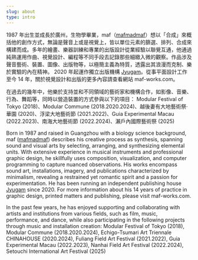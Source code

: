 ```yaml
---
slug: about
type: intro
---
```


1987 年出生並成長於廣州，生物學畢業，maf（[mafmadmaf](https://mafmadmaf.com/)）想以「合成」來概括他的創作方式，無論是聲音上或是視覺上，皆以單位元素的篩選、排列、合成來構建而成。多年的繪畫、樂器訓練和專業的出版設計從業經驗以聯覺互通，他通過純熟運用作曲、視覺設計、編程等不同手段去記錄那些細緻入微的觀察。作品涉及聲音藝術、裝置、圖像、出版物等，以極簡主義為特質，透露出其浪漫而克制、樂於實驗的內在精神。
2020 年起運作獨立出版機構 [Jyugam](https://jyugam.com)。從事平面設計工作至今 14 年，關於視覺設計和出版的更多內容請查看網站 maf-works.com。

在過去的幾年中，他樂於支持並和不同領域的藝術家和機構合作，如影像、音樂、行為、舞蹈等，同時以營造裝置的方式參與以下的項目：
Modular Festival of Tokyo (2018)、Modular Commune (2018.2020.2024)、越後妻有大地藝術祭·華園 (2020)、浮梁大地藝術節 (2021.2022)、Guia Experimental Macau (2022.2023)、南海大地藝術節 (2022.2024)、瀨戶內國際藝術祭 (2025)

<!--根植於廣州的 maf 是一名平面設計師、獨立出版人，亦以聲音、裝置、現場演奏等不同形式進行藝術實踐的多媒體創作者。從業紙媒出版設計多年，於 2015 年成立個人設計工作室，持續關注文本設計、圖像語言和自出版。他對聲音世界的探索啟蒙於少年時期的手風琴和吉他學習，迸發於模組合成器的開放性和連線編程之中，最近在算法作曲和視聽交互的界限裡漫遊，長期以 [mafmadmaf](https://mafmadmaf.com/) 為名進行相關活動。結合其設計出版經驗和對聲音作品的獨特觸覺，於 2020 年成立音樂出版工作室 [Jyugam](https://jyugam.com)。

曾參與東京模組合成器節(2018)、越後妻有大地藝術祭華園(2020)、浮梁大地藝術節(2021)、南海大地藝術節(2022)、澳門實驗藝術節(2022/2023)等。


出生和成長於廣州的 _maf_ 是一名平面設計師、獨立出版人和[多媒體藝術工作者](https://mafmadmaf.com/)，善於構建克制而精美的圖像和聲音，除接受設計委託以外，也進行聲音創作和獨立出版等個人藝術項目。2010 年加入雜誌社擔任美術編輯；2015 年成立個人印刷工作室，關注 [Risograph](https://maf-works.com/work/birdypress-vi)、絲印和出版；2017 年經營數字創意工作室 [BITMOB](https://www.bitmob.cc/)；2020 年至今持續更新線上項目「[醜術館](https://mud9.com/)」；最近在運營獨立音樂出版機構 [Jyugam](https://jyugam.com)。另外，其網站項目「[醜術館](https://mud9.com/)」仍在開放狀態。

從 2014 年對網站前端交互產生濃厚興趣開始，他的作品從傳統的印刷平面進化到交互設計，跳躍式思維和好奇心是 _maf_ 引以為傲的思考方式和學習動力，同樣重要的還有他對不同種類藝術表達的通感。2016 年開始使用模塊合成器（Modular Synth）作曲和聲音設計，也運用 Max/MSP 等編程工具進行創作；2018 年參加[東京模塊合成器音樂節](https://tfom.info/tfom-2018)；2020 年的夏/秋兩個展期在[越後妻有大地藝術祭](https://www.echigo-tsumari.jp/en/event/20201010_1031/)華園展出影像作品《残された旅の初日/[余下旅程的第一天](https://www.bilibili.com/video/BV16C4y1b7EH/)》。 -->

<!-- 2020 年 12 月開設先鋒音樂廠牌 [Jyugam](https://jyugam.bandcamp.com/) 。 -->

<!-- 繼續埋頭，並樂此不疲。 -->

<!-- <a href="mailto:fredmamono@gmail.com">fredmamono@gmail.com</a>&nbsp;&nbsp;↓&nbsp;&nbsp;<a href="https://bitmobcc.oss-cn-shenzhen.aliyuncs.com/maf/download/CV_and_Portfolio_of_maf_CN_EN.zip">download.cv</a> -->

<!-- lang -->

Born in 1987 and raised in Guangzhou with a biology science background, maf ([mafmadmaf](https://mafmadmaf.com/)) describes his creative process as synthesis, spanning sound and visual arts by selecting, arranging, and synthesizing elemental units. With extensive experience in musical instruments and professional graphic design, he skillfully uses composition, visualization, and computer programming to capture nuanced observations. His works encompass sound art, installations, imagery, and publications characterized by minimalism, revealing a restrained yet romantic spirit and a passion for experimentation.
He has been running an independent publishing house [Jyugam](https://jyugam.com) since 2020. For more information about his 14 years of practice in graphic design, printed matters and publishing, please visit maf-works.com.

In the past few years, he has enjoyed supporting and collaborating with artists and institutions from various fields, such as film, music, performance, and dance, while also participating in the following projects through music and installation creation:
Modular Festival of Tokyo (2018), Modular Commune (2018.2020.2024), 
Echigo-Tsumari Art Triennale CHINAHOUSE (2020.2024), Fuliang Field Art Festival (2021.2022), Guia Experimental Macau (2022.2023), Nanhai Field Art Festival (2022.2024), Setouchi International Art Festival (2025)

<!-- Rooted in Canton, maf has worked as a professional Graphic/Editorial Designer since 2010 and a multimedia artist under the name [mafmadmaf](https://mafmadmaf.com/). With a strong interest in printed matter and self-publishing, he started his design/printing studio in 2015. Currently he is working on indie music publishing studio [Jyugam](https://jyugam.com).

Leading by his synesthesia between visual and sound, he started writing pictural and narrative music for modular synthesizers in 2016 and performed and created installations in several events and spaces, such as the Echigo-Tsumari Art Triennale, Tokyo Festival of Modular, Mirrored Garden, etc.

 He is currently working on an indie label [Jyugam](https://jyugam.bandcamp.com/). -->
<!-- Keep working and always enjoy it.
, and a creative production house '[BITMOB](https://www.bitmob.cc/)' focusing on Web/Interactive in 2017
<a href="mailto:fredmamono@gmail.com">fredmamono@gmail.com</a>&nbsp;&nbsp;·&nbsp;&nbsp;<a href="https://bitmobcc.oss-cn-shenzhen.aliyuncs.com/maf/download/CV_and_Portfolio_of_maf_CN_EN.zip">download.cv</a> 
He has continued to update his online project '[醜術館](https://mud9.com/)' (Gallery of Ugly) since 2020.-->
